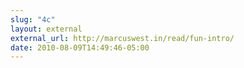 ```yaml
---
slug: "4c"
layout: external
external_url: http://marcuswest.in/read/fun-intro/
date: 2010-08-09T14:49:46-05:00
---
```

